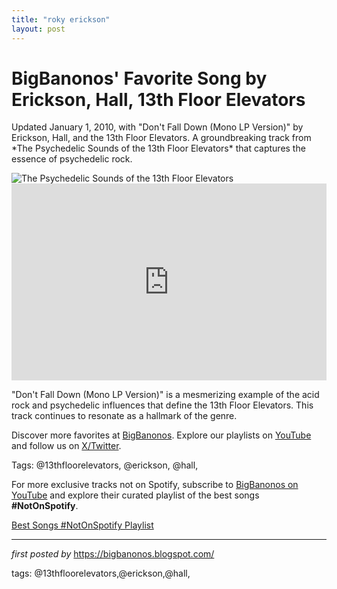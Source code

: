 ```yaml
---
title: "roky erickson"
layout: post
---
```

<!-- Post Title -->
<h1 >BigBanonos' Favorite Song by Erickson, Hall, 13th Floor Elevators</h1> <!-- Introductory Text -->
<p >Updated January 1, 2010, with "Don't Fall Down (Mono LP Version)" by Erickson, Hall, and the 13th Floor Elevators. A groundbreaking track from *The Psychedelic Sounds of the 13th Floor Elevators* that captures the essence of psychedelic rock.</p> <!-- Featured Image -->
<div > <img src="https://rockandrollgarage.com/wp-content/uploads/2018/03/13th-floor-elevators-2-1280x720.png" alt="The Psychedelic Sounds of the 13th Floor Elevators" />
</div> <!-- YouTube Video Embed -->
<div > <iframe width="100%" height="315" src="https://www.youtube.com/embed/5-xHIBhbHzk" title="13th floor elevators - Don't Fall Down" frameborder="0" allow="accelerometer; autoplay; clipboard-write; encrypted-media; gyroscope; picture-in-picture; web-share" referrerpolicy="strict-origin-when-cross-origin" allowfullscreen></iframe>
</div> <!-- Song Information -->
<div > <p>"Don't Fall Down (Mono LP Version)" is a mesmerizing example of the acid rock and psychedelic influences that define the 13th Floor Elevators. This track continues to resonate as a hallmark of the genre.</p>
</div> <!-- Footer Links -->
<div > <p>Discover more favorites at <a href="https://bigbanonos.blogspot.com/" target="_blank">BigBanonos</a>. Explore our playlists on <a href="https://www.youtube.com/@BigBanonos" target="_blank">YouTube</a> and follow us on <a href="https://x.com/bigbanonos" target="_blank">X/Twitter</a>.</p>
</div> <!-- Tags -->
<p >Tags: @13thfloorelevators, @erickson, @hall,</p>


<!--Subscribe and Playlist Links-->
<div>
    <p>For more exclusive tracks not on Spotify, subscribe to <a href="https://www.youtube.com/@BigBanonos" target="_blank">BigBanonos on YouTube</a> and explore their curated playlist of the best songs <strong>#NotOnSpotify</strong>.</p>
    <p><a href="https://www.youtube.com/playlist?list=PLtuNtuTatqI0kFahUCbtbfenC_ET5O_tr" target="_blank">Best Songs #NotOnSpotify Playlist<br /></a></p></div>

<hr />

<p><em>first posted by</em> <a href="https://bigbanonos.blogspot.com/" rel="noopener" target="_new">https://bigbanonos.blogspot.com/</a></p>

<p>tags: @13thfloorelevators,@erickson,@hall,</p>
